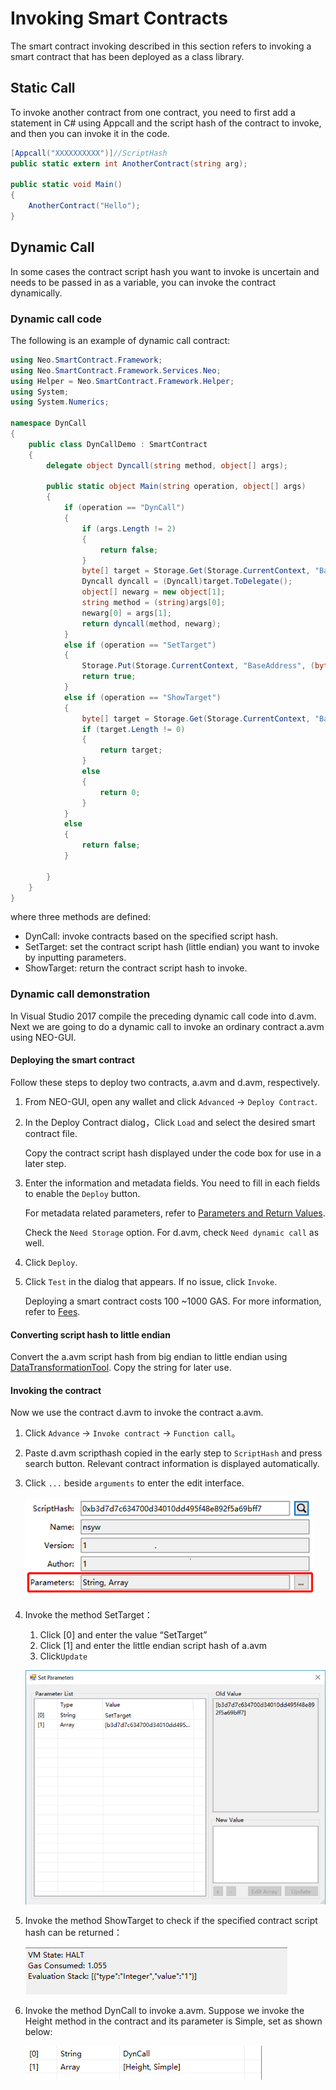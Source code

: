# Invoking Smart Contracts

The smart contract invoking described in this section refers to invoking a smart contract that has been deployed as a class library.

## Static Call

To invoke another contract from one contract, you need to first add a statement in C# using Appcall and the script hash of the contract to invoke, and then you can invoke it in the code. 

```c#
[Appcall("XXXXXXXXXX")]//ScriptHash
public static extern int AnotherContract(string arg);

public static void Main()
{
    AnotherContract("Hello");    
}
```

## Dynamic Call

In some cases the contract script hash you want to invoke is uncertain and needs to be passed in as a variable, you can invoke the contract dynamically.

### Dynamic call code

The following is an example of dynamic call contract:

```c#
using Neo.SmartContract.Framework;
using Neo.SmartContract.Framework.Services.Neo;
using Helper = Neo.SmartContract.Framework.Helper;
using System;
using System.Numerics;

namespace DynCall
{
    public class DynCallDemo : SmartContract
    {
        delegate object Dyncall(string method, object[] args);

        public static object Main(string operation, object[] args)
        {
            if (operation == "DynCall")
            {
                if (args.Length != 2)
                {
                    return false;
                }
                byte[] target = Storage.Get(Storage.CurrentContext, "BaseAddress");
                Dyncall dyncall = (Dyncall)target.ToDelegate();
                object[] newarg = new object[1];
                string method = (string)args[0];
                newarg[0] = args[1];
                return dyncall(method, newarg);
            }
            else if (operation == "SetTarget")
            {
                Storage.Put(Storage.CurrentContext, "BaseAddress", (byte[])args[0]);
                return true;
            }
            else if (operation == "ShowTarget")
            {
                byte[] target = Storage.Get(Storage.CurrentContext, "BaseAddress");
                if (target.Length != 0)
                {
                    return target;
                }
                else
                {
                    return 0;
                }
            }
            else
            {
                return false;
            }

        }
    }
}
```

where three methods are defined:

- DynCall: invoke contracts based on the specified script hash.
- SetTarget: set the contract script hash (little endian) you want to invoke by inputting parameters.
- ShowTarget: return the contract script hash to invoke.

### Dynamic call demonstration

In Visual Studio 2017 compile the preceding dynamic call code into d.avm. Next we are going to do a dynamic call to invoke an ordinary contract a.avm using NEO-GUI. 

#### Deploying the smart contract

Follow these steps to deploy two contracts, a.avm and d.avm, respectively.

1. From NEO-GUI, open any wallet and click `Advanced` -> `Deploy Contract`.

2. In the Deploy Contract dialog，Click `Load` and select the desired smart contract file.

   Copy the contract script hash displayed under the code box for use in a later step.

3. Enter the information and metadata fields. You need to fill in each fields to enable the `Deploy` button.

   For metadata related parameters, refer to [Parameters and Return Values](Parameter.md).

   Check the `Need Storage` option. For d.avm, check `Need dynamic call` as well.

4. Click `Deploy`.

5. Click `Test` in the dialog that appears. If no issue, click `Invoke`.

   Deploying a smart contract costs 100 ~1000 GAS. For more information, refer to [Fees](../fees.md).

#### Converting script hash to little endian

Convert the a.avm script hash from big endian to little endian using [DataTransformationTool](https://peterlinx.github.io/DataTransformationTools/). Copy the string for later use.

#### Invoking the contract

Now we use the contract d.avm to invoke the contract a.avm.

1. Click `Advance` -> `Invoke contract` -> `Function call`。

2. Paste d.avm scripthash copied in the early step to `ScriptHash` and press search button. Relevant contract information is displayed automatically.

3. Click `...` beside `arguments` to enter the edit interface.

   ![](../assets/dyn02.png)

4. Invoke the method SetTarget：

   1. Click [0] and enter the value “SetTarget”
   2. Click [1] and enter the little endian script hash of a.avm
   3. Click`Update`

   ![](../assets/dyn03.png)

5. Invoke the method ShowTarget to check if the specified contract script hash can be returned：

   ![](../assets/dyn04.png)

6. Invoke the method DynCall to invoke a.avm. Suppose we invoke the Height method in the contract and its parameter is Simple, set as shown below:

   ![](../assets/dyncallx.png)




